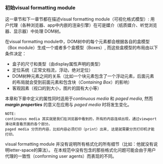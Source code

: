 ### 初始visual formatting module

这一章节和下一章节都在描述visual formatting module（可视化格式模型）: 用户代理（各种浏览器、app中内嵌的渲染引擎）在可是媒介（纸质媒介、听觉浏览器、显示器）中处理 DOM树。

在visual formatting module中，DOM树中的每个元素都会根据各自的盒模型（Box module）生成一个或者多个盒模型（Boxes）, 而这些盒模型的布局由以下条件决定：

* 盒子的尺寸和类型（由display属性声明的类型）
* 定位系统（正常文档流，浮动，绝对定位）
* DOM树种元素之间的关系（比如一个块元素包含了一个浮动元素，后面元素的布局就会受到前面元素和包含块（*Containing Box*）的影响）
* 客观因素（视口的到大小，图片的固有大小等）

本章和下章中定义的属性同时适用于*continuous media* 和 *paged media*, 然而 ***margin properties*** 的意义在应用与 *paged media* 时将发生变化。

    NOTE:
    continuous media 其实就是我们在浏览器中看到的，所有的内容连续出现，通过viewport 滑动来查看页面的各个部分。
    paged media 分页的内容，比如内容必须打印（print）出来, 这是就需要分页打印机才能打印。

visual formatting module 并没有说明所有格式化的所有细节（比如：他就没有说明letter-space的算法）。 在本规范中没有包含的那些格式化问题可能会由于用户代理的一致性（conforming user agents）而表现的不同。